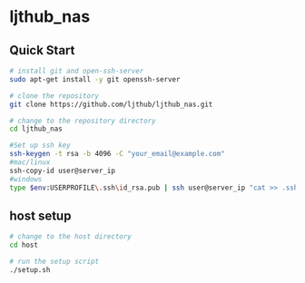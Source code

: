 # ljthub_nas
 
Quick Start
-----------
 
```bash
# install git and open-ssh-server
sudo apt-get install -y git openssh-server

# clone the repository
git clone https://github.com/ljthub/ljthub_nas.git

# change to the repository directory
cd ljthub_nas
```

```bash
#Set up ssh key
ssh-keygen -t rsa -b 4096 -C "your_email@example.com"
#mac/linux
ssh-copy-id user@server_ip
#windows
type $env:USERPROFILE\.ssh\id_rsa.pub | ssh user@server_ip "cat >> .ssh/authorized_keys"

```



host setup
----------
 
```bash
# change to the host directory
cd host

# run the setup script
./setup.sh
```
